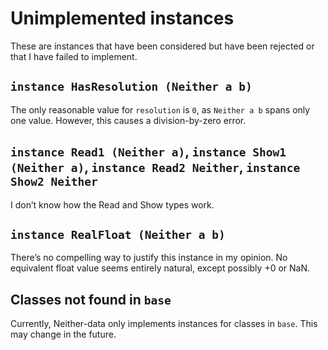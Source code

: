 # Unimplemented instances

These are instances that have been considered but have been rejected or that I have failed to implement.

## `instance HasResolution (Neither a b)`

The only reasonable value for `resolution` is `0`, as `Neither a b` spans only one value.
However, this causes a division-by-zero error.

## `instance Read1 (Neither a)`, `instance Show1 (Neither a)`, `instance Read2 Neither`, `instance Show2 Neither`

I don’t know how the Read and Show types work.

## `instance RealFloat (Neither a b)`

There’s no compelling way to justify this instance in my opinion. No equivalent float value seems entirely natural, except possibly +0 or NaN.

## Classes not found in `base`

Currently, Neither-data only implements instances for classes in `base`. This may change in the future.

